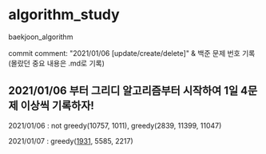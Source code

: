 # algorithm_study
baekjoon_algorithm

commit comment: "2021/01/06 [update/create/delete]"
& 백준 문제 번호 기록(몰랐던 중요 내용은 .md로 기록)

## 2021/01/06 부터 그리디 알고리즘부터 시작하여 1일 4문제 이상씩 기록하자!

2021/01/06 : not greedy(10757, 1011), greedy(2839, 11399, 11047)

2021/01/07 : greedy([1931](https://github.com/leeyoungwoozz/algorithm_study/blob/main/정리/question_%201931.md), 5585, 2217)
